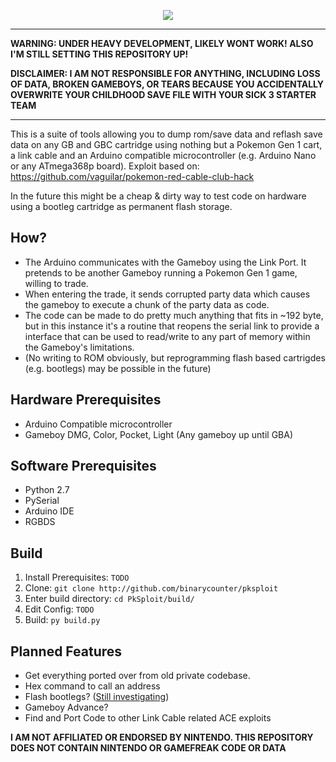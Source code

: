 <p align="center"> 
<img src="https://raw.githubusercontent.com/binarycounter/PkSploit/master/pksploitlogo.png">
</p>

---
**WARNING: UNDER HEAVY DEVELOPMENT, LIKELY WONT WORK! ALSO I'M STILL SETTING THIS REPOSITORY UP!**

**DISCLAIMER: I AM NOT RESPONSIBLE FOR ANYTHING, INCLUDING LOSS OF DATA, BROKEN GAMEBOYS, OR TEARS BECAUSE YOU ACCIDENTALLY OVERWRITE YOUR CHILDHOOD SAVE FILE WITH YOUR SICK 3 STARTER TEAM**

---

This is a suite of tools allowing you to dump rom/save data and reflash save data on any GB and GBC cartridge using nothing but a Pokemon Gen 1 cart, a link cable and an Arduino compatible microcontroller (e.g. Arduino Nano or any ATmega368p board). Exploit based on: https://github.com/vaguilar/pokemon-red-cable-club-hack

In the future this might be a cheap & dirty way to test code on hardware using a bootleg cartridge as permanent flash storage.

## How?
* The Arduino communicates with the Gameboy using the Link Port. It pretends to be another Gameboy running a Pokemon Gen 1 game, willing to trade. 
* When entering the trade, it sends corrupted party data which causes the gameboy to execute a chunk of the party data as code.
* The code can be made to do pretty much anything that fits in ~192 byte, but in this instance it's a routine that reopens the serial link to provide a interface that can be used to read/write to any part of memory within the Gameboy's limitations.
* (No writing to ROM obviously, but reprogramming flash based cartrigdes (e.g. bootlegs) may be possible in the future)

## Hardware Prerequisites
* Arduino Compatible microcontroller
* Gameboy DMG, Color, Pocket, Light (Any gameboy up until GBA)

## Software Prerequisites
* Python 2.7
* PySerial
* Arduino IDE
* RGBDS

## Build

1. Install Prerequisites: `TODO`
2. Clone: `git clone http://github.com/binarycounter/pksploit`
3. Enter build directory: `cd PkSploit/build/`
4. Edit Config: `TODO`
5. Build: `py build.py`



## Planned Features

* Get everything ported over from old private codebase.
* Hex command to call an address
* Flash bootlegs? ([Still investigating](https://gist.github.com/binarycounter/9bd93ef4271a11aee3e395d04b93ed3a))
* Gameboy Advance?
* Find and Port Code to other Link Cable related ACE exploits




**I AM NOT AFFILIATED OR ENDORSED BY NINTENDO. THIS REPOSITORY DOES NOT CONTAIN NINTENDO OR GAMEFREAK CODE OR DATA**
